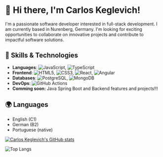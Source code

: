
# 👋 Hi there, I'm Carlos Keglevich!

I'm a passionate software developer interested in full-stack development. I am currently based in Nurenberg, Germany. 
I'm looking for exciting opportunities to collaborate on innovative projects and contribute to impactful software solutions.

## 🚀 Skills & Technologies

- **Languages**: ![JavaScript](https://img.shields.io/badge/-JavaScript-black?style=flat-square&logo=javascript), ![TypeScript](https://img.shields.io/badge/-TypeScript-0d1117?style=flat-square&logo=typescript)
- **Frontend**: ![HTML5](https://img.shields.io/badge/-HTML5-E34F26?style=flat-square&logo=html5&logoColor=white), ![CSS3](https://img.shields.io/badge/-CSS3-0d1117?style=flat-square&logo=css3&logoColor=1572B6), ![React](https://img.shields.io/badge/-React-0d1117?style=flat-square&logo=react), ![Angular](https://img.shields.io/badge/-Angular-DD0031?style=flat-square&logo=angular&logoColor=white)
- **Databases**: ![PostgreSQL](https://img.shields.io/badge/-PostgreSQL-0d1117?style=flat-square&logo=postgresql), ![MongoDB](https://img.shields.io/badge/-MongoDB-0d1117?style=flat-square&logo=mongodb)
- **DevOps**: ![GitHub Actions](https://img.shields.io/badge/-GitHub_Actions-2088FF?style=flat-square&logo=github-actions)
- **Comming soon:** Java Spring Boot and Backend features and projects!!!


## 🌍 Languages

- English (C1)
- German (B2)
- Portuguese (native) 


[![Carlos Keglevich's GitHub stats](https://github-readme-stats.vercel.app/api?username=Keglev)](https://github.com/Keglev/github-readme-stats)

![Top Langs](https://github-readme-stats.vercel.app/api/top-langs/?username=Keglev&layout=compact)


<!--
**Keglev/Keglev** is a ✨ _special_ ✨ repository because its `README.md` (this file) appears on your GitHub profile.

Here are some ideas to get you started:

- 🔭 I’m currently working on ...
- 🌱 I’m currently learning ...
- 👯 I’m looking to collaborate on ...
- 🤔 I’m looking for help with ...
- 💬 Ask me about ...
- 📫 How to reach me: ...
- 😄 Pronouns: ...
- ⚡ Fun fact: ...
-->
